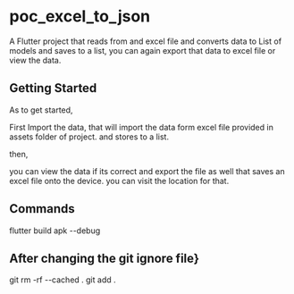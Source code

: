 # poc_excel_to_json

A Flutter project that reads from and excel file and converts data to 
List of models and saves to a list, you can again export that data 
to excel file or view the data.

## Getting Started

As to get started,

First Import the data, that will import the data form excel 
file provided in assets folder of project. and stores to a list.

then, 

you can view the data if its correct and export the file as well
that saves an excel file onto the device. you can visit the 
location for that.


## Commands
flutter build apk --debug

## After changing the git ignore file}
git rm -rf --cached .
git add .


